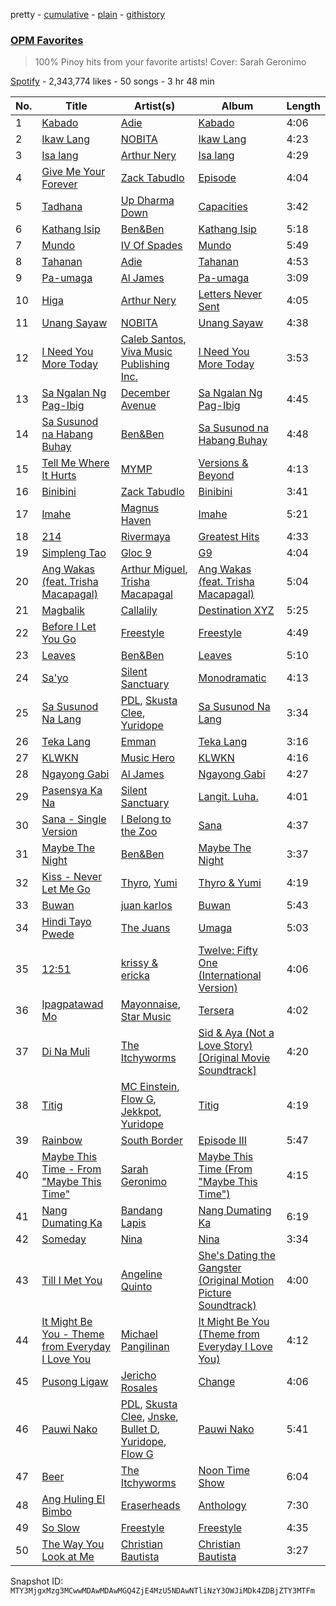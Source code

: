 pretty - [cumulative](/playlists/cumulative/37i9dQZF1DX4olOMiqFeqU.md) - [plain](/playlists/plain/37i9dQZF1DX4olOMiqFeqU) - [githistory](https://github.githistory.xyz/mackorone/spotify-playlist-archive/blob/main/playlists/plain/37i9dQZF1DX4olOMiqFeqU)

### [OPM Favorites](https://open.spotify.com/playlist/37i9dQZF1DX4olOMiqFeqU)

> 100% Pinoy hits from your favorite artists! Cover: Sarah Geronimo

[Spotify](https://open.spotify.com/user/spotify) - 2,343,774 likes - 50 songs - 3 hr 48 min

| No. | Title | Artist(s) | Album | Length |
|---|---|---|---|---|
| 1 | [Kabado](https://open.spotify.com/track/7oLe1cVRqLpoH2NozJ78mh) | [Adie](https://open.spotify.com/artist/1DlYnIiliftt6R21Y5NOW2) | [Kabado](https://open.spotify.com/album/4QKhoKIlxDjVcMgDznCt7A) | 4:06 |
| 2 | [Ikaw Lang](https://open.spotify.com/track/16iRlyUMJVPqz62DlomMre) | [NOBITA](https://open.spotify.com/artist/5GVk1KCKa1tdHRev4bMw7V) | [Ikaw Lang](https://open.spotify.com/album/1nft8RTZE2QYeDPPNEnCBx) | 4:23 |
| 3 | [Isa lang](https://open.spotify.com/track/0HAG6nIiEKd75yGpovuSJQ) | [Arthur Nery](https://open.spotify.com/artist/7uDdl5V5AETSFY7K3muu22) | [Isa lang](https://open.spotify.com/album/09S77IK5S0vxVF0DfwSohF) | 4:29 |
| 4 | [Give Me Your Forever](https://open.spotify.com/track/4mzP5mHkRvGxdhdGdAH7EJ) | [Zack Tabudlo](https://open.spotify.com/artist/67IN4cLJ7798gUapyZlmac) | [Episode](https://open.spotify.com/album/7IW9irtFutjRET02MjOjdW) | 4:04 |
| 5 | [Tadhana](https://open.spotify.com/track/6FIEuf1JIzmCtach0gXpeG) | [Up Dharma Down](https://open.spotify.com/artist/3wbCeEPAW6po7J46netxMT) | [Capacities](https://open.spotify.com/album/1QpFitywD6FWjFWvTmLOw9) | 3:42 |
| 6 | [Kathang Isip](https://open.spotify.com/track/3WUEs51GpcvlgU7lehLgLh) | [Ben&Ben](https://open.spotify.com/artist/4DAcJXcjX0zlQAZAPAx4Zb) | [Kathang Isip](https://open.spotify.com/album/4nQxblVnnFPehg9ujzdJ8L) | 5:18 |
| 7 | [Mundo](https://open.spotify.com/track/4u8RkgV6P4TLi89SmlUtv8) | [IV Of Spades](https://open.spotify.com/artist/4k9wp4ipHdA1bu1T4x1ZTG) | [Mundo](https://open.spotify.com/album/2p6QlBCrnKwUFC0wPN1kfV) | 5:49 |
| 8 | [Tahanan](https://open.spotify.com/track/5CUQnKjA6nlteCnxMKsjIu) | [Adie](https://open.spotify.com/artist/1DlYnIiliftt6R21Y5NOW2) | [Tahanan](https://open.spotify.com/album/77pn87cuqQjBr9mb5H3mPE) | 4:53 |
| 9 | [Pa\-umaga](https://open.spotify.com/track/3U8MbjNAP56IrzpbEFn1qN) | [Al James](https://open.spotify.com/artist/2G7VQ1kVhVfNagytlousgm) | [Pa\-umaga](https://open.spotify.com/album/6d3mjDBVhzN8ianGFJsKKE) | 3:09 |
| 10 | [Higa](https://open.spotify.com/track/7gfrASeOt73YWvpIv1fU8E) | [Arthur Nery](https://open.spotify.com/artist/7uDdl5V5AETSFY7K3muu22) | [Letters Never Sent](https://open.spotify.com/album/6oZQZu4rTUF0A8PtpZeLFF) | 4:05 |
| 11 | [Unang Sayaw](https://open.spotify.com/track/4iRRAvxPPWXQp3mV1rAbPF) | [NOBITA](https://open.spotify.com/artist/5GVk1KCKa1tdHRev4bMw7V) | [Unang Sayaw](https://open.spotify.com/album/05VgPoz2XrqlgnnOYBaPsk) | 4:38 |
| 12 | [I Need You More Today](https://open.spotify.com/track/04qDUASuSfVp6fktfsxVej) | [Caleb Santos](https://open.spotify.com/artist/3XEHRbR9NMWfNzQ6TQMS9M), [Viva Music Publishing Inc.](https://open.spotify.com/artist/1d1BeULLUX4HWNVypEUMfy) | [I Need You More Today](https://open.spotify.com/album/1Le1ykkfNX7dMyUYVOf6jj) | 3:53 |
| 13 | [Sa Ngalan Ng Pag\-Ibig](https://open.spotify.com/track/00mBzIWv5gHOYxwuEJXjOG) | [December Avenue](https://open.spotify.com/artist/4qFxP3qN9GsnZDOkAE6x2m) | [Sa Ngalan Ng Pag\-Ibig](https://open.spotify.com/album/7xconhHQKj7Be4P2KvUmFz) | 4:45 |
| 14 | [Sa Susunod na Habang Buhay](https://open.spotify.com/track/3PgjBOoA5OytNGkglObpOd) | [Ben&Ben](https://open.spotify.com/artist/4DAcJXcjX0zlQAZAPAx4Zb) | [Sa Susunod na Habang Buhay](https://open.spotify.com/album/0U3q2NgWn97Fsns6dg7CzD) | 4:48 |
| 15 | [Tell Me Where It Hurts](https://open.spotify.com/track/4sYpTI5RPkhX2OWfrmjNl3) | [MYMP](https://open.spotify.com/artist/5elcNQkZ6FCZA3grSOMngY) | [Versions & Beyond](https://open.spotify.com/album/5ak2XNLAZyBKcUuvtZImhZ) | 4:13 |
| 16 | [Binibini](https://open.spotify.com/track/2X5AFygz5SDYlXagyPw8kX) | [Zack Tabudlo](https://open.spotify.com/artist/67IN4cLJ7798gUapyZlmac) | [Binibini](https://open.spotify.com/album/0oJLtle44OSumLZj1WDEf0) | 3:41 |
| 17 | [Imahe](https://open.spotify.com/track/65sEZZaxTjLMD8vNgPoMz5) | [Magnus Haven](https://open.spotify.com/artist/28B54RKpJrEmDoGSTjsfY6) | [Imahe](https://open.spotify.com/album/04KG42EaTfjaPbYHQ6wI3h) | 5:21 |
| 18 | [214](https://open.spotify.com/track/7gZ3kWNtIxFgxjsm5OTVMB) | [Rivermaya](https://open.spotify.com/artist/1ZTdxfZTeztyAgKUJVLxAI) | [Greatest Hits](https://open.spotify.com/album/65GkUxR6lYlCiYP4mqyZl1) | 4:33 |
| 19 | [Simpleng Tao](https://open.spotify.com/track/6bMSUhAmaAGTb5RTTuzWE3) | [Gloc 9](https://open.spotify.com/artist/7HJDRQAfEcFiARVehhM6qD) | [G9](https://open.spotify.com/album/4OS6H3C1zimI6QPXA9MXvG) | 4:04 |
| 20 | [Ang Wakas \(feat\. Trisha Macapagal\)](https://open.spotify.com/track/5yu0lVVW68f5VIzdjIJVQ6) | [Arthur Miguel](https://open.spotify.com/artist/2Ev7vtPI38BE2kQvwmH4ce), [Trisha Macapagal](https://open.spotify.com/artist/6oF9fOWX7L88hNPKqWzB0O) | [Ang Wakas \(feat\. Trisha Macapagal\)](https://open.spotify.com/album/0xrEjBZwug4gj5k5qHE22n) | 5:04 |
| 21 | [Magbalik](https://open.spotify.com/track/5zMR44ZH4KVZj4FlhTj3SE) | [Callalily](https://open.spotify.com/artist/4HOEnLufwAqJ2qoJPVnL01) | [Destination XYZ](https://open.spotify.com/album/3tIU2WCVDgPwnG4MraWwQ6) | 5:25 |
| 22 | [Before I Let You Go](https://open.spotify.com/track/220IyLzKO1Y0Gxt4pTU5eZ) | [Freestyle](https://open.spotify.com/artist/0jarApAsbmiCkYhz0590mE) | [Freestyle](https://open.spotify.com/album/23urE9jm4wugYqmxANnDut) | 4:49 |
| 23 | [Leaves](https://open.spotify.com/track/6wdCelHrPh7UfliNjwRTUv) | [Ben&Ben](https://open.spotify.com/artist/4DAcJXcjX0zlQAZAPAx4Zb) | [Leaves](https://open.spotify.com/album/5Yl1Bi501CuE72jaVK4e3y) | 5:10 |
| 24 | [Sa'yo](https://open.spotify.com/track/3WLDRtRzbKDNZW5AZaAvk0) | [Silent Sanctuary](https://open.spotify.com/artist/4nGp682WMiKS4X217kPw8C) | [Monodramatic](https://open.spotify.com/album/0fWuyWoKTJty03n7xpCrEe) | 4:13 |
| 25 | [Sa Susunod Na Lang](https://open.spotify.com/track/34ob61cxp34Sf7KHK6RnSU) | [PDL](https://open.spotify.com/artist/0iqkVK6sTXi7DZWWOeKy8Q), [Skusta Clee](https://open.spotify.com/artist/117XFtbZPnCI1EYKjYZWJc), [Yuridope](https://open.spotify.com/artist/5xOvrnVpLjzfGi69GDlzQY) | [Sa Susunod Na Lang](https://open.spotify.com/album/79UXZq6nXVVBpZgWWxb9Gq) | 3:34 |
| 26 | [Teka Lang](https://open.spotify.com/track/3CP6W4N2CnsZgejmUprD6v) | [Emman](https://open.spotify.com/artist/3FwNjtXQCdxpDOXmgJQGnG) | [Teka Lang](https://open.spotify.com/album/0QK7IkS5mne9e95ef0BjAE) | 3:16 |
| 27 | [KLWKN](https://open.spotify.com/track/1pi3VCMlGVaXvrjlVOkBPN) | [Music Hero](https://open.spotify.com/artist/52gTrzyF0DyfkFl1DQz9Oq) | [KLWKN](https://open.spotify.com/album/1TmGJJPRkYoxPEAo0xFnQV) | 4:16 |
| 28 | [Ngayong Gabi](https://open.spotify.com/track/5sLGYJOhLP197nmkaRMMEH) | [Al James](https://open.spotify.com/artist/2G7VQ1kVhVfNagytlousgm) | [Ngayong Gabi](https://open.spotify.com/album/51UmoT2xdda5pAZcRFMiot) | 4:27 |
| 29 | [Pasensya Ka Na](https://open.spotify.com/track/5VPxHpJcJEJx9CMMiO7pBE) | [Silent Sanctuary](https://open.spotify.com/artist/4nGp682WMiKS4X217kPw8C) | [Langit\. Luha.](https://open.spotify.com/album/1rBuCNm7bhrcDVMAETBXVA) | 4:01 |
| 30 | [Sana \- Single Version](https://open.spotify.com/track/7o7FQ0zdggnSP8nrsAIy1m) | [I Belong to the Zoo](https://open.spotify.com/artist/7tKpXx21KVUOR6vvDs6xtg) | [Sana](https://open.spotify.com/album/0ULmsFDDkOnwetCGrEvCSl) | 4:37 |
| 31 | [Maybe The Night](https://open.spotify.com/track/1yDiru08Q6omDOGkZMPnei) | [Ben&Ben](https://open.spotify.com/artist/4DAcJXcjX0zlQAZAPAx4Zb) | [Maybe The Night](https://open.spotify.com/album/6LhZ3QMHGJeTes9cCTxK8e) | 3:37 |
| 32 | [Kiss \- Never Let Me Go](https://open.spotify.com/track/1oHVl77komlcWVa5XzJ1rU) | [Thyro](https://open.spotify.com/artist/4VkqlQl3hGhxjchI34xp2V), [Yumi](https://open.spotify.com/artist/1O5apWv8xRb6YbHu7E0Tu6) | [Thyro & Yumi](https://open.spotify.com/album/6g8gpmN97Swzy56xwfrFrZ) | 4:19 |
| 33 | [Buwan](https://open.spotify.com/track/5f9808hpiCpuNyqqdXmpF2) | [juan karlos](https://open.spotify.com/artist/0a4r2EnsevvHCukoJ1xFwJ) | [Buwan](https://open.spotify.com/album/2CF1utwLM2yXHMZhwFGVY1) | 5:43 |
| 34 | [Hindi Tayo Pwede](https://open.spotify.com/track/47DgfSmVQVwHkJJct5c3sV) | [The Juans](https://open.spotify.com/artist/1YlibpAvhJBbMZMBwN1KGv) | [Umaga](https://open.spotify.com/album/5HbJHrOnlSh1DImDXXYW1N) | 5:03 |
| 35 | [12:51](https://open.spotify.com/track/1FHCU1rDAeaPsBW9byjJ0Q) | [krissy & ericka](https://open.spotify.com/artist/09DdQEMQaaq0f99vqqub3V) | [Twelve: Fifty One \(International Version\)](https://open.spotify.com/album/5M4GVkxOl3joHIkvNrAlbJ) | 4:06 |
| 36 | [Ipagpatawad Mo](https://open.spotify.com/track/3On64r714N7t1Q4KuqMYlO) | [Mayonnaise](https://open.spotify.com/artist/7lIVjtsgz0y1oRQFBAVNzq), [Star Music](https://open.spotify.com/artist/3x9i2nnioY7wlQE9oPEHqv) | [Tersera](https://open.spotify.com/album/5ZNxJGEM28nI1M8SKQcXNr) | 4:02 |
| 37 | [Di Na Muli](https://open.spotify.com/track/6JYIB3AEh1VtcqVcDDLC7p) | [The Itchyworms](https://open.spotify.com/artist/5cYJYBMg1n71v7cvthr1SO) | [Sid & Aya \(Not a Love Story\) \[Original Movie Soundtrack\]](https://open.spotify.com/album/3ZHDOgwnd6f26MyLuXCS3U) | 4:20 |
| 38 | [Titig](https://open.spotify.com/track/1x8pFCRfBnDqckyB6mlZci) | [MC Einstein](https://open.spotify.com/artist/7dxr6AabRWhsfYRyVJlErK), [Flow G](https://open.spotify.com/artist/3PDFGpPl4ienSn5Vwisfrh), [Jekkpot](https://open.spotify.com/artist/7ypt5Qvb2h6rIahhfls05p), [Yuridope](https://open.spotify.com/artist/5xOvrnVpLjzfGi69GDlzQY) | [Titig](https://open.spotify.com/album/4tk561oaKN5jhKhu8XuP1W) | 4:19 |
| 39 | [Rainbow](https://open.spotify.com/track/3VcVQmMivq2ISfKUmIuvMK) | [South Border](https://open.spotify.com/artist/6ZgBJRjJsK1iOJGKGZxEUv) | [Episode III](https://open.spotify.com/album/6bMej3xtNOTiiHLdhR4wzX) | 5:47 |
| 40 | [Maybe This Time \- From "Maybe This Time"](https://open.spotify.com/track/0Dljpp52vCmtXi0E94qjfo) | [Sarah Geronimo](https://open.spotify.com/artist/6aiCKnIN68hohzU3ZzNq48) | [Maybe This Time \(From "Maybe This Time"\)](https://open.spotify.com/album/0BGReR0ClYIme8zAabt53h) | 4:15 |
| 41 | [Nang Dumating Ka](https://open.spotify.com/track/7Kh9hYahcc7CY9ySWAhbfe) | [Bandang Lapis](https://open.spotify.com/artist/4slXciON4jYY6mqE9LjSFx) | [Nang Dumating Ka](https://open.spotify.com/album/0pKql5M2xJjgryZLA9H4T9) | 6:19 |
| 42 | [Someday](https://open.spotify.com/track/1MkiRsYBkXbXvdiYvTTiQT) | [Nina](https://open.spotify.com/artist/2tQbSWgZLIB8MXMnsXVRro) | [Nina](https://open.spotify.com/album/1yx0lKqG8Z1J3IOxx4gbzs) | 3:34 |
| 43 | [Till I Met You](https://open.spotify.com/track/0JzwzRDkwZr8s1WRfNgUqA) | [Angeline Quinto](https://open.spotify.com/artist/7DW4ijH3n36QN0RlC0n649) | [She's Dating the Gangster \(Original Motion Picture Soundtrack\)](https://open.spotify.com/album/0NfAzxHZ4diQArSqZMTJHc) | 4:00 |
| 44 | [It Might Be You \- Theme from Everyday I Love You](https://open.spotify.com/track/4FdQYoWFym37QDQ2GkEHi1) | [Michael Pangilinan](https://open.spotify.com/artist/1t2caVgyabZrVDAlmMGraV) | [It Might Be You \(Theme from Everyday I Love You\)](https://open.spotify.com/album/0obyXODEHnssLgwFovpusL) | 4:12 |
| 45 | [Pusong Ligaw](https://open.spotify.com/track/14pj36HKHd6c72njvGVPWU) | [Jericho Rosales](https://open.spotify.com/artist/3RpJ6OyOnaXRFRXSirgQa6) | [Change](https://open.spotify.com/album/41S3W52qwH0oEKOx9ByH5t) | 4:06 |
| 46 | [Pauwi Nako](https://open.spotify.com/track/2tzAN1L07SNwnOdgOEeuQr) | [PDL](https://open.spotify.com/artist/0iqkVK6sTXi7DZWWOeKy8Q), [Skusta Clee](https://open.spotify.com/artist/117XFtbZPnCI1EYKjYZWJc), [Jnske](https://open.spotify.com/artist/0uD1WQbTE0pNDiJe0iGEaU), [Bullet D](https://open.spotify.com/artist/5MfvrLwRcs98YwS3C9Uf1u), [Yuridope](https://open.spotify.com/artist/5xOvrnVpLjzfGi69GDlzQY), [Flow G](https://open.spotify.com/artist/3PDFGpPl4ienSn5Vwisfrh) | [Pauwi Nako](https://open.spotify.com/album/33qqYIFSFSVYO3wCkc1Ksh) | 5:41 |
| 47 | [Beer](https://open.spotify.com/track/20gchtRYM7bFiOjYKQB8zZ) | [The Itchyworms](https://open.spotify.com/artist/5cYJYBMg1n71v7cvthr1SO) | [Noon Time Show](https://open.spotify.com/album/7jEJsX7LeqOxDF9oIcqE5H) | 6:04 |
| 48 | [Ang Huling El Bimbo](https://open.spotify.com/track/21LMl54FIe7J5oOoZzgeiQ) | [Eraserheads](https://open.spotify.com/artist/7374lH6kwx9uQATYQ9H3Cp) | [Anthology](https://open.spotify.com/album/2DIpgoeZAbwk3wF1qSDj8v) | 7:30 |
| 49 | [So Slow](https://open.spotify.com/track/5tg4Rr2rArQJKiH2hcaJph) | [Freestyle](https://open.spotify.com/artist/0jarApAsbmiCkYhz0590mE) | [Freestyle](https://open.spotify.com/album/23urE9jm4wugYqmxANnDut) | 4:35 |
| 50 | [The Way You Look at Me](https://open.spotify.com/track/1C3wg8sCIPqpNQx0wAL4DC) | [Christian Bautista](https://open.spotify.com/artist/4U78sK2D3zASSB6oSR38GQ) | [Christian Bautista](https://open.spotify.com/album/0qEwvzXNVsPFK7eftFej7Q) | 3:27 |

Snapshot ID: `MTY3MjgxMzg3MCwwMDAwMDAwMGQ4ZjE4MzU5NDAwNTliNzY3OWJiMDk4ZDBjZTY3MTFm`
